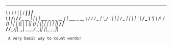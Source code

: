  __          __           _    _____                  _            
 \ \        / /          | |  / ____|                | |           
  \ \  /\  / /__  _ __ __| | | |     ___  _   _ _ __ | |_ ___ _ __ 
   \ \/  \/ / _ \| '__/ _` | | |    / _ \| | | | '_ \| __/ _ \ '__|
    \  /\  / (_) | | | (_| | | |___| (_) | |_| | | | | ||  __/ |   
     \/  \/ \___/|_|  \__,_|  \_____\___/ \__,_|_| |_|\__\___|_|   
     
     
     A very basic way to count words!
                                                                 
